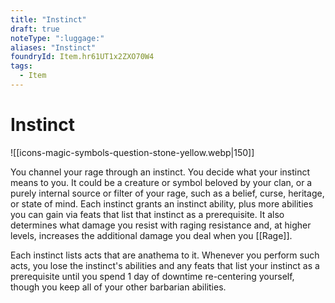 ```yaml
---
title: "Instinct"
draft: true
noteType: ":luggage:"
aliases: "Instinct"
foundryId: Item.hr61UT1x2ZXO70W4
tags:
  - Item
---
```


# Instinct
![[icons-magic-symbols-question-stone-yellow.webp|150]]

You channel your rage through an instinct. You decide what your instinct means to you. It could be a creature or symbol beloved by your clan, or a purely internal source or filter of your rage, such as a belief, curse, heritage, or state of mind. Each instinct grants an instinct ability, plus more abilities you can gain via feats that list that instinct as a prerequisite. It also determines what damage you resist with raging resistance and, at higher levels, increases the additional damage you deal when you [[Rage]].

Each instinct lists acts that are anathema to it. Whenever you perform such acts, you lose the instinct's abilities and any feats that list your instinct as a prerequisite until you spend 1 day of downtime re-centering yourself, though you keep all of your other barbarian abilities.
